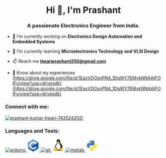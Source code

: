 <h1 align="center">Hi 👋, I'm Prashant</h1>
<h3 align="center">A passionate Electronics Engineer from India.</h3>

- 🔭 I’m currently working on **Electronics Design Automation and Embedded Systems**

- 🌱 I’m currently learning **Microelectronics Technology and VLSI Design**

- 📫 Reach me **tiwariprashant250@gmail.com**

- 📄 Know about my experiences [https://drive.google.com/file/d/1EaxVDOsnPN4_1DgWY7EMykNNAAIFOIFy/view?usp=drivesdk](https://drive.google.com/file/d/1EaxVDOsnPN4_1DgWY7EMykNNAAIFOIFy/view?usp=drivesdk)

<h3 align="left">Connect with me:</h3>
<p align="left">
<a href="https://linkedin.com/in/prashant-kumar-tiwari-743524202/" target="blank"><img align="center" src="https://raw.githubusercontent.com/rahuldkjain/github-profile-readme-generator/master/src/images/icons/Social/linked-in-alt.svg" alt="prashant-kumar-tiwari-743524202/" height="30" width="40" /></a>
</p>

<h3 align="left">Languages and Tools:</h3>
<p align="left"> <a href="https://www.arduino.cc/" target="_blank" rel="noreferrer"> <img src="https://cdn.worldvectorlogo.com/logos/arduino-1.svg" alt="arduino" width="40" height="40"/> </a> <a href="https://www.cprogramming.com/" target="_blank" rel="noreferrer"> <img src="https://raw.githubusercontent.com/devicons/devicon/master/icons/c/c-original.svg" alt="c" width="40" height="40"/> </a> <a href="https://git-scm.com/" target="_blank" rel="noreferrer"> <img src="https://www.vectorlogo.zone/logos/git-scm/git-scm-icon.svg" alt="git" width="40" height="40"/> </a> <a href="https://www.linux.org/" target="_blank" rel="noreferrer"> <img src="https://raw.githubusercontent.com/devicons/devicon/master/icons/linux/linux-original.svg" alt="linux" width="40" height="40"/> </a> <a href="https://www.mathworks.com/" target="_blank" rel="noreferrer"> <img src="https://upload.wikimedia.org/wikipedia/commons/2/21/Matlab_Logo.png" alt="matlab" width="40" height="40"/> </a> <a href="https://www.python.org" target="_blank" rel="noreferrer"> <img src="https://raw.githubusercontent.com/devicons/devicon/master/icons/python/python-original.svg" alt="python" width="40" height="40"/> </a> </p>
